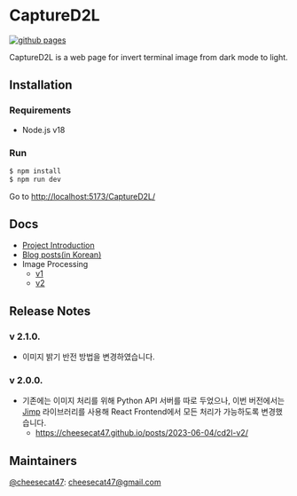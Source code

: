 # CaptureD2L

[![github pages](https://github.com/cheesecat47/CaptureD2L/actions/workflows/gh-pages.yml/badge.svg)](https://github.com/cheesecat47/CaptureD2L/actions/workflows/gh-pages.yml)

CaptureD2L is a web page for invert terminal image from dark mode to light.

## Installation

### Requirements

- Node.js v18

### Run

```bash
$ npm install
$ npm run dev
```

Go to <http://localhost:5173/CaptureD2L/>

## Docs

- [Project Introduction](https://cheesecat47.github.io/posts/2023-02-11-introduce-cd2l/2023-02-11-introduce-cd2l/)
- [Blog posts(in Korean)](https://cheesecat47.github.io/tags/captured-2-l/)
- Image Processing
  - [v1](./captured2l.md)
  - [v2](https://cheesecat47.github.io/posts/2023-06-07/cd2l-rgb-to-hsl/)

## Release Notes

### v 2.1.0.

- 이미지 밝기 반전 방법을 변경하였습니다.

### v 2.0.0.

- 기존에는 이미지 처리를 위해 Python API 서버를 따로 두었으나, 이번 버전에서는 [Jimp](https://github.com/jimp-dev/jimp) 라이브러리를 사용해 React Frontend에서
  모든 처리가 가능하도록 변경했습니다.
  - <https://cheesecat47.github.io/posts/2023-06-04/cd2l-v2/>

## Maintainers

[@cheesecat47](https://github.com/cheesecat47): cheesecat47@gmail.com

